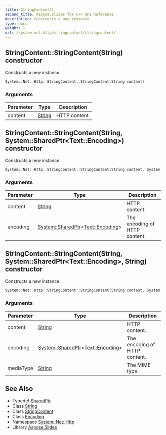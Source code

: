 ```yaml
---
title: StringContent()
second_title: Aspose.Slides for C++ API Reference
description: Constructs a new instance.
type: docs
weight: 1
url: /system.net.http/stringcontent/stringcontent/
---
```

## StringContent::StringContent(String) constructor


Constructs a new instance.

```cpp
System::Net::Http::StringContent::StringContent(String content)
```


### Arguments

| Parameter | Type | Description |
| --- | --- | --- |
| content | [String](../../../system/string/) | HTTP content. |

## StringContent::StringContent(String, System::SharedPtr\<Text::Encoding\>) constructor


Constructs a new instance.

```cpp
System::Net::Http::StringContent::StringContent(String content, System::SharedPtr<Text::Encoding> encoding)
```


### Arguments

| Parameter | Type | Description |
| --- | --- | --- |
| content | [String](../../../system/string/) | HTTP content. |
| encoding | [System::SharedPtr](../../../system/sharedptr/)\<[Text::Encoding](../../../system.text/encoding/)\> | The encoding of HTTP content. |

## StringContent::StringContent(String, System::SharedPtr\<Text::Encoding\>, String) constructor


Constructs a new instance.

```cpp
System::Net::Http::StringContent::StringContent(String content, System::SharedPtr<Text::Encoding> encoding, String mediaType)
```


### Arguments

| Parameter | Type | Description |
| --- | --- | --- |
| content | [String](../../../system/string/) | HTTP content. |
| encoding | [System::SharedPtr](../../../system/sharedptr/)\<[Text::Encoding](../../../system.text/encoding/)\> | The encoding of HTTP content. |
| mediaType | [String](../../../system/string/) | The MIME type. |

## See Also

* Typedef [SharedPtr](../../../system/sharedptr/)
* Class [String](../../../system/string/)
* Class [StringContent](../)
* Class [Encoding](../../../system.text/encoding/)
* Namespace [System::Net::Http](../../)
* Library [Aspose.Slides](../../../)